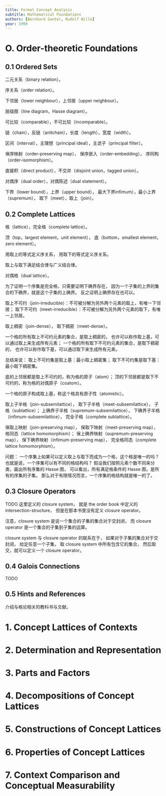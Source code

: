 ```yaml
---
title: Formal Concept Analysis
subtitle: Mathematical Foundations
authors: [Bernhard Ganter, Rudolf Wille]
year: 1999
---
```


# O. Order-theoretic Foundations

## 0.1 Ordered Sets

二元关系（binary relation）。

序关系（order relation）。

下邻居（lower neighbour），上邻居（upper neighbour）。

层级图（line diagram，Hasse diagram）。

可比较（comparable），不可比较（incomparable）。

链（chain），反链（anitchain），长度（length），宽度（width）。

区间（interval），主理想（principal ideal），主滤子（principal filter）。

保序映射（order-preserving map），
保序嵌入（order-embedding），
序同构（order-isomorphism）。

直接积（direct product），不交并（disjoint union，tagged union）。

对偶序（dual order），对偶陈述（dual statement）。

下界（lower bound），上界（upper bound），
最大下界infimum），最小上界（supremum），
取下（meet），取上（join）。

## 0.2 Complete Lattices

格（lattice），完全格（complete lattice）。

顶（top，largest element，unit element），
底（bottom，smallest element，zero element）。

用取上的等式定义序关系，
用取下的等式定义序关系。

取上与取下满足结合律与广义结合律。

对偶格（dual lattice）。

为了证明一个序集是完全格，只需要证明下确界存在，
因为一个子集的上界的集合的下确界，就是这个子集的上确界。
反之证明上确界存在也可以。

取上不可约（join-irreducible）：不可被分解为另外两个元素的取上，有唯一下邻居；
取下不可约（meet-irreducible）：不可被分解为另外两个元素的取下，有唯一上邻居。

取上稠密（join-dense），
取下稠密（meet-dense）。

一个格的所有取上不可约元素的集合，是取上稠密的，
也许可以称作取上基，可以通过取上来生成所有元素；
一个格的所有取下不可约元素的集合，是取下稠密的，
也许可以称作取下基，可以通过取下来生成所有元素。

总结来说：
取上不可约集是取上基：最小取上稠密集；
取下不可约集是取下基：最小取下稠密集。

底的上邻居都是取上不可约的，称为格的原子（atom）；
顶的下邻居都是取下不可约的，称为格的对偶原子（coatom）。

一个格的原子构成取上基，称这个格具有原子性（atomistic）。

取上子半格（join-subsemilattice），
取下子半格（meet-subsemilattice），
子格（sublattice）；
上确界子半格（supremum-subsemilattice），
下确界子半格（infimum-subsemilattice），
完全子格（complete sublattice）。

保取上映射（join-preserving map），
保取下映射（meet-preserving map），
格同态（lattice homomorphism）；
保上确界映射（supremum-preserving map），
保下确界映射（infimum-preserving map），
完全格同态（complete lattice homomorphism）。

问题：
一个序集上如果可以定义取上与取下而成为一个格，这个格是唯一的吗？
也就是说，一个序集可以有不同的格结构吗？
假设我们按照元素个数不同来分类，画出所有序集的 Hasse 图，
可以看出，所有满足格条件的 Hasse 图，是所有的序集的子集。
那么对于有限情况而言，一个序集的格结构就是唯一的了。

## 0.3 Closure Operators

TODO 这里定义的 closure system，
就是 the order book 中定义的 intersection-structure，
但是在那本书里没有定义 closure operator。

注意，closure system 是说一个集合的子集的集合对于交封闭，
而 closure operator 是一个集合的子集到子集的运算。

closure system 与 closure operator 的联系在于，
如果对于子集的集合对于交封闭，
给定任意一个子集，
取 closure system 中所有包含它的集合，
然后取交，就可以定义一个 closure operator。

## 0.4 Galois Connections

TODO

## 0.5 Hints and References

介绍与格论相关的教科书与文献。

# 1. Concept Lattices of Contexts
# 2. Determination and Representation
# 3. Parts and Factors
# 4. Decompositions of Concept Lattices
# 5. Constructions of Concept Lattices
# 6. Properties of Concept Lattices
# 7. Context Comparison and Conceptual Measurability
